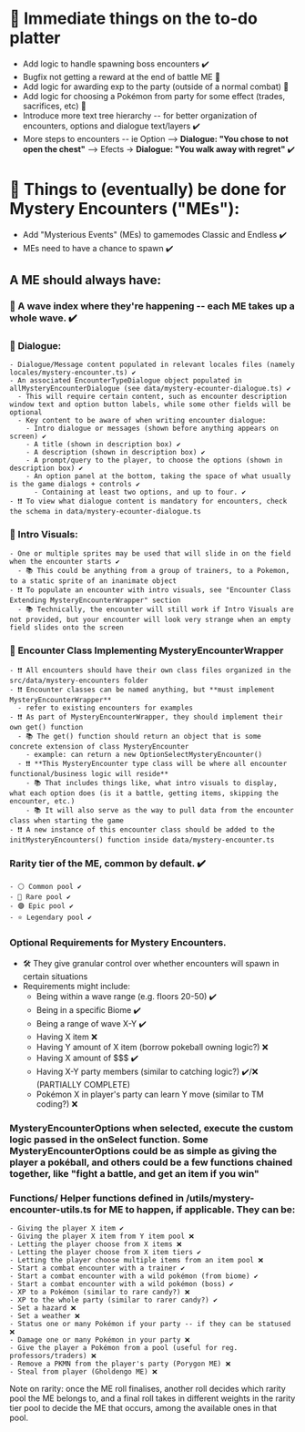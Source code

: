 # 📝 Immediate things on the to-do platter

- Add logic to handle spawning boss encounters ✔️
- Bugfix not getting a reward at the end of battle ME 🔨
- Add logic for awarding exp to the party (outside of a normal combat) 🔨
- Add logic for choosing a Pokémon from party for some effect (trades, sacrifices, etc) 🔨
- Introduce more text tree hierarchy -- for better organization of encounters, options and dialogue text/layers ✔️
- More steps to encounters -- ie Option --> __Dialogue: "You chose to not open the chest"__ --> Efects -> __Dialogue: "You walk away with regret"__ ✔️

# 📝 Things to (eventually) be done for Mystery Encounters ("MEs"):
- Add "Mysterious Events" (MEs) to gamemodes Classic and Endless ✔️ 
- MEs need to have a chance to spawn ✔️


## A ME should __**always have**__:
  ### 🌟 A wave index where they're happening -- each ME takes up a whole wave. ✔️
  ### 🌟 Dialogue:
    - Dialogue/Message content populated in relevant locales files (namely locales/mystery-encounter.ts) ✔️
    - An associated EncounterTypeDialogue object populated in allMysteryEncounterDialogue (see data/mystery-ecounter-dialogue.ts) ✔️
      - This will require certain content, such as encounter description window text and option button labels, while some other fields will be optional
      - Key content to be aware of when writing encounter dialogue:
        - Intro dialogue or messages (shown before anything appears on screen) ✔️
        - A title (shown in description box) ✔️
        - A description (shown in description box) ✔️
        - A prompt/query to the player, to choose the options (shown in description box) ✔️
        - An option panel at the bottom, taking the space of what usually is the game dialogs + controls ✔️
          - Containing at least two options, and up to four. ✔️
    - ❗❗ To view what dialogue content is mandatory for encounters, check the schema in data/mystery-ecounter-dialogue.ts
  ### 🌟 Intro Visuals:
    - One or multiple sprites may be used that will slide in on the field when the encounter starts ✔️
      - 📚 This could be anything from a group of trainers, to a Pokemon, to a static sprite of an inanimate object
    - ❗❗ To populate an encounter with intro visuals, see "Encounter Class Extending MysteryEncounterWrapper" section
      - 📚 Technically, the encounter will still work if Intro Visuals are not provided, but your encounter will look very strange when an empty field slides onto the screen
  ### 🌟 Encounter Class Implementing MysteryEncounterWrapper
    - ❗❗ All encounters should have their own class files organized in the src/data/mystery-encounters folder
    - ❗❗ Encounter classes can be named anything, but **must implement MysteryEncounterWrapper**
      - refer to existing encounters for examples
    - ❗❗ As part of MysteryEncounterWrapper, they should implement their own get() function
      - 📚 The get() function should return an object that is some concrete extension of class MysteryEncounter
        - example: can return a new OptionSelectMysteryEncounter()
      - ❗❗ **This MysteryEncounter type class will be where all encounter functional/business logic will reside**
        - 📚 That includes things like, what intro visuals to display, what each option does (is it a battle, getting items, skipping the encounter, etc.)
        - 📚 It will also serve as the way to pull data from the encounter class when starting the game
    - ❗❗ A new instance of this encounter class should be added to the initMysteryEncounters() function inside data/mystery-encounter.ts
  
  ### **Rarity** tier of the ME, common by default. ✔️
    - ⚪ Common pool ✔️
    - 🔵 Rare pool ✔️
    - 🟣 Epic pool ✔️
    - ⭐ Legendary pool ✔️

  ### **Optional Requirements** for Mystery Encounters.
  - 🛠️ They give granular control over whether encounters will spawn in certain situations
  - Requirements might include: 
    - Being within a wave range (e.g. floors 20-50) ✔️
    - Being in a specific Biome ✔️
    - Being a range of wave X-Y ✔️
    - Having X item ❌
    - Having Y amount of X item (borrow pokeball owning logic?) ❌
    - Having X amount of $$$ ✔️
    - Having X-Y party members (similar to catching logic?) ✔️/❌ (PARTIALLY COMPLETE)
    - Pokémon X in player's party can learn Y move (similar to TM coding?) ❌

  ### **MysteryEncounterOptions** when selected, execute the custom logic passed in the **onSelect** function. Some **MysteryEncounterOptions** could be as simple as giving the player a pokéball, and others could be a few functions chained together, like "fight a battle, and get an item if you win"

  ### **Functions/ Helper functions** defined in __/utils/mystery-encounter-utils.ts__ for ME to happen, if applicable. They can be:
    - Giving the player X item ✔️
    - Giving the player X item from Y item pool ❌
    - Letting the player choose from X items ❌
    - Letting the player choose from X item tiers ✔️
    - Letting the player choose multiple items from an item pool ❌ 
    - Start a combat encounter with a trainer ✔️
    - Start a combat encounter with a wild pokémon (from biome) ✔️
    - Start a combat encounter with a wild pokémon (boss) ✔️
    - XP to a Pokémon (similar to rare candy?) ❌
    - XP to the whole party (similar to rarer candy?) ✔️
    - Set a hazard ❌
    - Set a weather ❌
    - Status one or many Pokémon if your party -- if they can be statused ❌
    - Damage one or many Pokémon in your party ❌
    - Give the player a Pokémon from a pool (useful for reg. professors/traders) ❌
    - Remove a PKMN from the player's party (Porygon ME) ❌
    - Steal from player (Gholdengo ME) ❌


Note on rarity: once the ME roll finalises, another roll decides which rarity pool the ME belongs to, and a final roll takes in different weights in the rarity tier pool to decide the ME that occurs, among the available ones in that pool.
